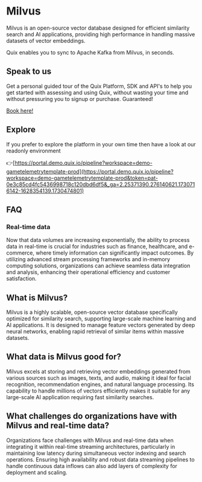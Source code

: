 <!--[tech-name]-->
# Milvus

<!--[blurb-about-tech]-->
Milvus is an open-source vector database designed for efficient similarity search and AI applications, providing high performance in handling massive datasets of vector embeddings.

Quix enables you to sync to Apache Kafka <span id="to_or_from">from</span> <span id="techname">Milvus</span>, in seconds.

## Speak to us

Get a personal guided tour of the Quix Platform, SDK and API's to help you get started with assessing and using Quix, without wasting your time and without pressuring you to signup or purchase. Guaranteed!

[Book here!](https://share.hsforms.com/1iW0TmZzKQMChk0lxd_tGiw4yjw2?__hstc=175542013.19c333c2ae8002be5fbc6a17a447e442.1730474801833.1730474801833.1730716142494.2&__hssc=175542013.2.1730716142494&__hsfp=3927774151)


## Explore

If you prefer to explore the platform in your own time then have a look at our readonly environment

👉[https://portal.demo.quix.io/pipeline?workspace=demo-gametelemetrytemplate-prod](https://portal.demo.quix.io/pipeline?workspace=demo-gametelemetrytemplate-prod&token=pat-0e3c85cd4fc5436998718c120dbd6df5&_ga=2.25371390.276140621.1730716142-1628354139.1730474801)


## FAQ

### Real-time data

Now that data volumes are increasing exponentially, the ability to process data in real-time is crucial for industries such as finance, healthcare, and e-commerce, where timely information can significantly impact outcomes. By utilizing advanced stream processing frameworks and in-memory computing solutions, organizations can achieve seamless data integration and analysis, enhancing their operational efficiency and customer satisfaction.

## What is <span id="techname">Milvus</span>?

<!--[tech-seo-text]-->
Milvus is a highly scalable, open-source vector database specifically optimized for similarity search, supporting large-scale machine learning and AI applications. It is designed to manage feature vectors generated by deep neural networks, enabling rapid retrieval of similar items within massive datasets.

## What data is <span id="techname">Milvus</span> good for?

<!--[tech-data-seo-text]-->
Milvus excels at storing and retrieving vector embeddings generated from various sources such as images, texts, and audio, making it ideal for facial recognition, recommendation engines, and natural language processing. Its capability to handle millions of vectors efficiently makes it suitable for any large-scale AI application requiring fast similarity searches.

## What challenges do organizations have with <span id="techname">Milvus</span> and real-time data?

<!--[tech-challenges-seo-text]-->
Organizations face challenges with Milvus and real-time data when integrating it within real-time streaming architectures, particularly in maintaining low latency during simultaneous vector indexing and search operations. Ensuring high availability and robust data streaming pipelines to handle continuous data inflows can also add layers of complexity for deployment and scaling.